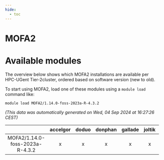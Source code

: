 ```yaml
---
hide:
  - toc
---
```


MOFA2
=====

# Available modules


The overview below shows which MOFA2 installations are available per HPC-UGent Tier-2cluster, ordered based on software version (new to old).

To start using MOFA2, load one of these modules using a `module load` command like:

```shell
module load MOFA2/1.14.0-foss-2023a-R-4.3.2
```

*(This data was automatically generated on Wed, 04 Sep 2024 at 16:27:26 CEST)*  

| |accelgor|doduo|donphan|gallade|joltik|shinx|skitty|
| :---: | :---: | :---: | :---: | :---: | :---: | :---: | :---: |
|MOFA2/1.14.0-foss-2023a-R-4.3.2|x|x|x|x|x|-|x|
